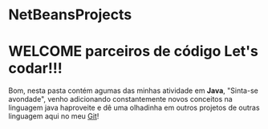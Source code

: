 # NetBeansProjects
 <h1> WELCOME parceiros de código Let's codar!!!</h1>
  
  <p>Bom, nesta pasta contém agumas das minhas atividade em <Strong>Java</Strong>,
  "Sinta-se avondade", venho adicionando constantemente novos conceitos na linguagem java 
  haproveite e dê uma olhadinha em outros projetos de outras linguagem aqui no meu <a href="https://github.com/Sousa-Diin?tab=repositories">Git</a>!</p>
